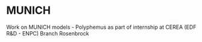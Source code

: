 # MUNICH
Work on MUNICH models - Polyphemus as part of internship at CEREA (EDF R&amp;D - ENPC)
Branch Rosenbrock
